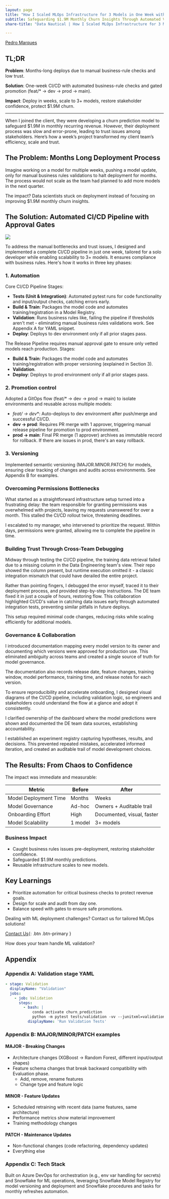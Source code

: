 ```yaml
---
layout: page
title: "How I Scaled MLOps Infrastructure for 3 Models in One Week with CI/CD"
subtitle: Safeguarding $1.9M Monthly Churn Insights Through Automated Validation and Gates
share-title: "Data Nautical | How I Scaled MLOps Infrastructure for 3 Models in One Week with CI/CD"

---
```


<!--
Tags:
#AWSOptimization #CloudCosts #DataEngineering #DevOps #CloudArchitecture
-->

[Pedro Marques](https://www.linkedin.com/in/paguasmar/)

## TL;DR

**Problem**: Months-long deploys due to manual business-rule checks and low trust.

**Solution**: One-week CI/CD with automated business-rule checks and gated promotion (feat/* → dev → prod → main).

**Impact**: Deploy in weeks, scale to 3+ models, restore stakeholder confidence, protect $1.9M churn.

---

When I joined the client, they were developing a churn prediction model to safeguard $1.9M in monthly recurring revenue. However, their deployment process was slow and error-prone, leading to trust issues among stakeholders. Here’s how a week’s project transformed my client team’s efficiency, scale and trust.

## The Problem: Months Long Deployment Process
Imagine working on a model for multiple weeks, pushing a model update, only for manual business rules validations to halt deployment for months. The process would not scale as the team had planned to add more models in the next quarter.

The impact? Data scientists stuck on deployment instead of focusing on improving $1.9M monthly churn insights.

## The Solution: Automated CI/CD Pipeline with Approval Gates

![](/imgs/case-studies/scaled-ml-infra/architecture_cicd.jpg)

To address the manual bottlenecks and trust issues, I designed and implemented a complete CI/CD pipeline in just one week, tailored for a solo developer while enabling scalability to 3+ models. It ensures compliance with business rules. Here's how it works in three key phases:

### 1. Automation
Core CI/CD Pipeline Stages:

- **Tests (Unit & Integration)**: Automated pytest runs for code functionality and input/output checks, catching errors early.
- **Build & Train**: Packages the model code and automates training/registration in a Model Registry.
- **Validation**: Runs business rules like, failing the pipeline if thresholds aren't met - eliminating manual business rules validations work. See Appendix A for YAML snippet.
- **Deploy**: Deploys to dev environment only if all prior stages pass.

The Release Pipeline requires manual approval gate to ensure only vetted models reach production. Stages:
- **Build & Train**: Packages the model code and automates training/registration with proper versioning (explained in Section 3).
- **Validation**.
- **Deploy**: Deploys to prod environment only if all prior stages pass.
    
### 2. Promotion control
Adopted a GitOps flow (feat/* → dev → prod → main) to isolate environments and reusable across multiple models:

- **feat/* → dev**: Auto-deploys to dev environment after push/merge and successful CI/CD.
- **dev → prod**: Requires PR merge with 1 approver, triggering manual release pipeline for promotion to prod environment.
- **prod → main**: Final PR merge (1 approver) archives as immutable record for rollback. If there are issues in prod, there's an easy rollback.

### 3. Versioning
Implemented semantic versioning (MAJOR.MINOR.PATCH) for models, ensuring clear tracking of changes and audits across environments. See Appendix B for examples.

### Overcoming Permissions Bottlenecks

What started as a straightforward infrastructure setup turned into a frustrating delay: the team responsible for granting permissions was overwhelmed with projects, leaving my requests unanswered for over a month. This stalled the CI/CD rollout twice, threatening deadlines.

I escalated to my manager, who intervened to prioritize the request. Within days, permissions were granted, allowing me to complete the pipeline in time.

### Building Trust Through Cross-Team Debugging

Midway through testing the CI/CD pipeline, the training data retrieval failed due to a missing column in the Data Engineering team's view. Their repo showed the column present, but runtime execution omitted it - a classic integration mismatch that could have derailed the entire project.

Rather than pointing fingers, I debugged the error myself, traced it to their deployment process, and provided step-by-step instructions. The DE team fixed it in just a couple of hours, restoring flow. This collaboration highlighted CI/CD's value in catching data issues early through automated integration tests, preventing similar pitfalls in future deploys.

This setup required minimal code changes, reducing risks while scaling efficiently for additional models.

### Governance & Collaboration

I introduced documentation mapping every model version to its owner and documenting which versions were approved for production use. This eliminated ambiguity across teams and created a single source of truth for model governance.

The documentation also records release date, feature changes, training window, model performance, training time, and release notes for each version.

To ensure reproducibility and accelerate onboarding, I designed visual diagrams of the CI/CD pipeline, including validation logic, so engineers and stakeholders could understand the flow at a glance and adopt it consistently.

I clarified ownership of the dashboard where the model predictions were shown and documented the DE team data sources, establishing accountability.

I established an experiment registry capturing hypotheses, results, and decisions. This prevented repeated mistakes, accelerated informed iteration, and created an auditable trail of model development choices.

## The Results: From Chaos to Confidence

The impact was immediate and measurable:

| **Metric**                | **Before** | **After**                  |
| ------------------------- | ---------- | -------------------------- |
| Model Deployment Time     | Months     | Weeks                      |
| Model Governance          | Ad-hoc     | Owners + Auditable trail   |
| Onboarding Effort         | High       | Documented, visual, faster |
| Model Scalability         | 1 model    | 3+ models                  |

### Business Impact

- Caught business rules issues pre-deployment, restoring stakeholder confidence.
- Safeguarded $1.9M monthly predictions.
- Reusable infrastructure scales to new models.

## Key Learnings

- Prioritize automation for critical business checks to protect revenue goals.
- Design for scale and audit from day one.
- Balance speed with gates to ensure safe promotions.

Dealing with ML deployment challenges? Contact us for tailored MLOps solutions!

[Contact Us](/contact){: .btn .btn-primary }

How does your team handle ML validation?

## Appendix

### Appendix A: Validation stage YAML

```yaml
- stage: Validation
  displayName: "Validation"
  jobs:
    - job: Validation
      steps:
        - bash: |
            conda activate churn_prediction
            python -m pytest tests/validation -vv --junitxml=validation_test_results.xml --val-model-version=$val_model_version --prev-month-preds=$prev_month_preds --curr-month-preds=$curr_month_preds
          displayName: 'Run Validation Tests'
```

### Appendix B: MAJOR/MINOR/PATCH examples
#### **MAJOR** - Breaking Changes
- Architecture changes (XGBoost → Random Forest, different input/output shapes)
- Feature schema changes that break backward compatibility with Evaluation phase.
    - Add, remove, rename features
    - Change type and feature logic

#### **MINOR** - Feature Updates
- Scheduled retraining with recent data (same features, same architecture)
- Performance metrics show material improvement
- Training methodology changes

#### **PATCH** - Maintenance Updates
- Non-functional changes (code refactoring, dependency updates)
- Everything else

### Appendix C: Tech Stack

Built on Azure DevOps for orchestration (e.g., env var handling for secrets) and Snowflake for ML operations, leveraging Snowflake Model Registry for model versioning and deployment and Snowflake procedures and tasks for monthly refreshes automation.
